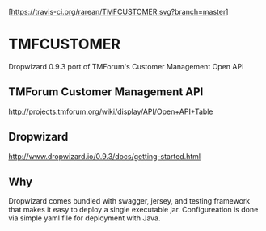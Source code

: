 [https://travis-ci.org/rarean/TMFCUSTOMER.svg?branch=master]
# TMFCUSTOMER
Dropwizard 0.9.3 port of TMForum's Customer Management Open API

## TMForum Customer Management API
http://projects.tmforum.org/wiki/display/API/Open+API+Table

## Dropwizard
http://www.dropwizard.io/0.9.3/docs/getting-started.html

## Why
Dropwizard comes bundled with swagger, jersey, and testing framework that makes it easy to deploy a single executable jar. Configureation is done via simple yaml file for deployment with Java.
